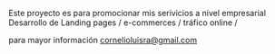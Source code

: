 Este proyecto es para promocionar mis serivicios a nivel empresarial 
Desarrollo de Landing pages / e-commerces / tráfico online / 

para mayor información cornelioluisra@gmail.com


